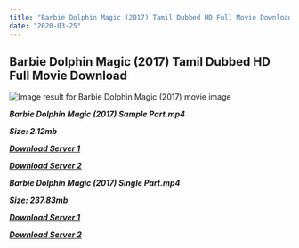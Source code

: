 ```yaml
---
title: "Barbie Dolphin Magic (2017) Tamil Dubbed HD Full Movie Download"
date: "2020-03-25"
---
```


## Barbie Dolphin Magic (2017) Tamil Dubbed HD Full Movie Download

![Image result for Barbie Dolphin Magic (2017)  movie image](https://iv1.lisimg.com/image/15352632/426full-barbie{fd620c6e78cfff08ebfb4d2d3131a235617ba7e0206610644c5f25f325d4dc51}3A-dolphin-magic-poster.jpg)

**_Barbie Dolphin Magic (2017) Sample Part.mp4_**

**_Size: 2.12mb_**

**_[Download Server 1](http://p1.wetransfer.vip/files/Tamil{fd620c6e78cfff08ebfb4d2d3131a235617ba7e0206610644c5f25f325d4dc51}20Dubbed{fd620c6e78cfff08ebfb4d2d3131a235617ba7e0206610644c5f25f325d4dc51}20Movies/Tamil{fd620c6e78cfff08ebfb4d2d3131a235617ba7e0206610644c5f25f325d4dc51}20Recent{fd620c6e78cfff08ebfb4d2d3131a235617ba7e0206610644c5f25f325d4dc51}20Dubbed{fd620c6e78cfff08ebfb4d2d3131a235617ba7e0206610644c5f25f325d4dc51}20Movies/Barbie{fd620c6e78cfff08ebfb4d2d3131a235617ba7e0206610644c5f25f325d4dc51}20Dolphin{fd620c6e78cfff08ebfb4d2d3131a235617ba7e0206610644c5f25f325d4dc51}20Magic{fd620c6e78cfff08ebfb4d2d3131a235617ba7e0206610644c5f25f325d4dc51}20(2017)/Barbie{fd620c6e78cfff08ebfb4d2d3131a235617ba7e0206610644c5f25f325d4dc51}20Dolphin{fd620c6e78cfff08ebfb4d2d3131a235617ba7e0206610644c5f25f325d4dc51}20Magic{fd620c6e78cfff08ebfb4d2d3131a235617ba7e0206610644c5f25f325d4dc51}20(2017){fd620c6e78cfff08ebfb4d2d3131a235617ba7e0206610644c5f25f325d4dc51}20HDRip/Barbie{fd620c6e78cfff08ebfb4d2d3131a235617ba7e0206610644c5f25f325d4dc51}20Dolphin{fd620c6e78cfff08ebfb4d2d3131a235617ba7e0206610644c5f25f325d4dc51}20Magic{fd620c6e78cfff08ebfb4d2d3131a235617ba7e0206610644c5f25f325d4dc51}20(2017){fd620c6e78cfff08ebfb4d2d3131a235617ba7e0206610644c5f25f325d4dc51}20Sample{fd620c6e78cfff08ebfb4d2d3131a235617ba7e0206610644c5f25f325d4dc51}20(640x360).mp4)_**

**_[Download Server 2](http://p1.wetransfer.vip/files/Tamil{fd620c6e78cfff08ebfb4d2d3131a235617ba7e0206610644c5f25f325d4dc51}20Dubbed{fd620c6e78cfff08ebfb4d2d3131a235617ba7e0206610644c5f25f325d4dc51}20Movies/Tamil{fd620c6e78cfff08ebfb4d2d3131a235617ba7e0206610644c5f25f325d4dc51}20Recent{fd620c6e78cfff08ebfb4d2d3131a235617ba7e0206610644c5f25f325d4dc51}20Dubbed{fd620c6e78cfff08ebfb4d2d3131a235617ba7e0206610644c5f25f325d4dc51}20Movies/Barbie{fd620c6e78cfff08ebfb4d2d3131a235617ba7e0206610644c5f25f325d4dc51}20Dolphin{fd620c6e78cfff08ebfb4d2d3131a235617ba7e0206610644c5f25f325d4dc51}20Magic{fd620c6e78cfff08ebfb4d2d3131a235617ba7e0206610644c5f25f325d4dc51}20(2017)/Barbie{fd620c6e78cfff08ebfb4d2d3131a235617ba7e0206610644c5f25f325d4dc51}20Dolphin{fd620c6e78cfff08ebfb4d2d3131a235617ba7e0206610644c5f25f325d4dc51}20Magic{fd620c6e78cfff08ebfb4d2d3131a235617ba7e0206610644c5f25f325d4dc51}20(2017){fd620c6e78cfff08ebfb4d2d3131a235617ba7e0206610644c5f25f325d4dc51}20HDRip/Barbie{fd620c6e78cfff08ebfb4d2d3131a235617ba7e0206610644c5f25f325d4dc51}20Dolphin{fd620c6e78cfff08ebfb4d2d3131a235617ba7e0206610644c5f25f325d4dc51}20Magic{fd620c6e78cfff08ebfb4d2d3131a235617ba7e0206610644c5f25f325d4dc51}20(2017){fd620c6e78cfff08ebfb4d2d3131a235617ba7e0206610644c5f25f325d4dc51}20Sample{fd620c6e78cfff08ebfb4d2d3131a235617ba7e0206610644c5f25f325d4dc51}20(640x360).mp4)_**

**_Barbie Dolphin Magic (2017) Single Part.mp4_**

**_Size: 237.83mb_**

**_[Download Server 1](http://p1.wetransfer.vip/files/Tamil{fd620c6e78cfff08ebfb4d2d3131a235617ba7e0206610644c5f25f325d4dc51}20Dubbed{fd620c6e78cfff08ebfb4d2d3131a235617ba7e0206610644c5f25f325d4dc51}20Movies/Tamil{fd620c6e78cfff08ebfb4d2d3131a235617ba7e0206610644c5f25f325d4dc51}20Recent{fd620c6e78cfff08ebfb4d2d3131a235617ba7e0206610644c5f25f325d4dc51}20Dubbed{fd620c6e78cfff08ebfb4d2d3131a235617ba7e0206610644c5f25f325d4dc51}20Movies/Barbie{fd620c6e78cfff08ebfb4d2d3131a235617ba7e0206610644c5f25f325d4dc51}20Dolphin{fd620c6e78cfff08ebfb4d2d3131a235617ba7e0206610644c5f25f325d4dc51}20Magic{fd620c6e78cfff08ebfb4d2d3131a235617ba7e0206610644c5f25f325d4dc51}20(2017)/Barbie{fd620c6e78cfff08ebfb4d2d3131a235617ba7e0206610644c5f25f325d4dc51}20Dolphin{fd620c6e78cfff08ebfb4d2d3131a235617ba7e0206610644c5f25f325d4dc51}20Magic{fd620c6e78cfff08ebfb4d2d3131a235617ba7e0206610644c5f25f325d4dc51}20(2017){fd620c6e78cfff08ebfb4d2d3131a235617ba7e0206610644c5f25f325d4dc51}20HDRip/Barbie{fd620c6e78cfff08ebfb4d2d3131a235617ba7e0206610644c5f25f325d4dc51}20Dolphin{fd620c6e78cfff08ebfb4d2d3131a235617ba7e0206610644c5f25f325d4dc51}20Magic{fd620c6e78cfff08ebfb4d2d3131a235617ba7e0206610644c5f25f325d4dc51}20(2017){fd620c6e78cfff08ebfb4d2d3131a235617ba7e0206610644c5f25f325d4dc51}20Single{fd620c6e78cfff08ebfb4d2d3131a235617ba7e0206610644c5f25f325d4dc51}20Part{fd620c6e78cfff08ebfb4d2d3131a235617ba7e0206610644c5f25f325d4dc51}20(640x360).mp4)_**

**_[Download Server 2](http://p1.wetransfer.vip/files/Tamil{fd620c6e78cfff08ebfb4d2d3131a235617ba7e0206610644c5f25f325d4dc51}20Dubbed{fd620c6e78cfff08ebfb4d2d3131a235617ba7e0206610644c5f25f325d4dc51}20Movies/Tamil{fd620c6e78cfff08ebfb4d2d3131a235617ba7e0206610644c5f25f325d4dc51}20Recent{fd620c6e78cfff08ebfb4d2d3131a235617ba7e0206610644c5f25f325d4dc51}20Dubbed{fd620c6e78cfff08ebfb4d2d3131a235617ba7e0206610644c5f25f325d4dc51}20Movies/Barbie{fd620c6e78cfff08ebfb4d2d3131a235617ba7e0206610644c5f25f325d4dc51}20Dolphin{fd620c6e78cfff08ebfb4d2d3131a235617ba7e0206610644c5f25f325d4dc51}20Magic{fd620c6e78cfff08ebfb4d2d3131a235617ba7e0206610644c5f25f325d4dc51}20(2017)/Barbie{fd620c6e78cfff08ebfb4d2d3131a235617ba7e0206610644c5f25f325d4dc51}20Dolphin{fd620c6e78cfff08ebfb4d2d3131a235617ba7e0206610644c5f25f325d4dc51}20Magic{fd620c6e78cfff08ebfb4d2d3131a235617ba7e0206610644c5f25f325d4dc51}20(2017){fd620c6e78cfff08ebfb4d2d3131a235617ba7e0206610644c5f25f325d4dc51}20HDRip/Barbie{fd620c6e78cfff08ebfb4d2d3131a235617ba7e0206610644c5f25f325d4dc51}20Dolphin{fd620c6e78cfff08ebfb4d2d3131a235617ba7e0206610644c5f25f325d4dc51}20Magic{fd620c6e78cfff08ebfb4d2d3131a235617ba7e0206610644c5f25f325d4dc51}20(2017){fd620c6e78cfff08ebfb4d2d3131a235617ba7e0206610644c5f25f325d4dc51}20Single{fd620c6e78cfff08ebfb4d2d3131a235617ba7e0206610644c5f25f325d4dc51}20Part{fd620c6e78cfff08ebfb4d2d3131a235617ba7e0206610644c5f25f325d4dc51}20(640x360).mp4)_**

